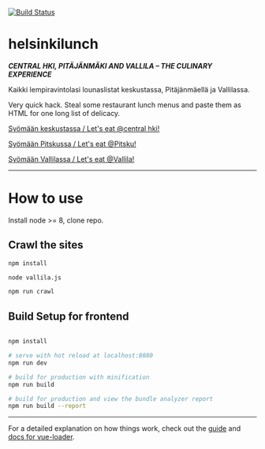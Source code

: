 [![Build Status](https://travis-ci.org/sirtawast/pitskulounas.svg?branch=master)](https://travis-ci.org/sirtawast/pitskulounas)

# helsinkilunch

_**CENTRAL HKI, PITÄJÄNMÄKI AND VALLILA – THE CULINARY EXPERIENCE**_

Kaikki lempiravintolasi lounaslistat keskustassa, Pitäjänmäellä ja Vallilassa.

Very quick hack. Steal some restaurant lunch menus and paste them as HTML for one long list of delicacy.

[Syömään keskustassa / Let's eat @central hki!](https://sirtawast.github.io/helsinkilunch)

[Syömään Pitskussa / Let's eat @Pitsku!](https://sirtawast.github.io/helsinkilunch)

[Syömään Vallilassa / Let's eat @Vallila!](https://sirtawast.github.io/helsinkilunch/#/vallila)

---

# How to use

Install node >= 8, clone repo.

## Crawl the sites

``` bash
npm install

node vallila.js

npm run crawl
```

## Build Setup for frontend

``` bash

npm install

# serve with hot reload at localhost:8080
npm run dev

# build for production with minification
npm run build

# build for production and view the bundle analyzer report
npm run build --report
```

---

For a detailed explanation on how things work, check out the [guide](http://vuejs-templates.github.io/webpack/) and [docs for vue-loader](http://vuejs.github.io/vue-loader).
